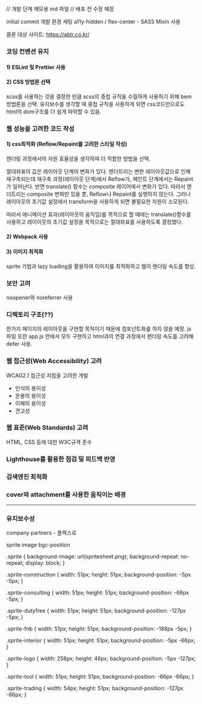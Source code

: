 // 개발 단계 메모용 md 파일
// 배포 전 수정 예정

initial commit 개발 환경 세팅
a11y-hidden / flex-center - SASS Mixin 사용

클론 대상 사이트: https://abtr.co.kr/

### 코딩 컨벤션 유지

#### 1) ESLint 및 Prettier 사용

#### 2) CSS 방법론 선택

scss를 사용하는 것을 결정한 만큼 scss의 중첩 규칙을 수월하게 사용하기 위해 bem 방법론을 선택.
유지보수를 생각할 때 중첩 규칙을 사용하게 되면 css코드만으로도 html의 dom구조를 더 쉽게 파악할 수 있음.

### 웹 성능을 고려한 코드 작성

#### 1) css최적화 (Reflow/Repaint를 고려한 스타일 작성)

렌더링 과정에서의 자원 효율성을 생각하여 더 적합한 방법을 선택.

절대좌표의 값은 레이아웃 단계의 변화가 있다. 렌더트리는 변한 레이아웃값으로 인해 재구축되는데 재구축 과정(레이아웃 단계)에서 Reflow가, 페인트 단계에서는 Repaint가 일어난다. 반면 translate() 함수는 composite 레이어에서 변화가 있다. 따라서 렌더트리는 composite 변화만 있을 뿐, Reflow나 Repaint를 실행하지 않는다. 그러나 레이아웃의 초기값 설정에서 transform을 사용하게 되면 불필요한 자원이 소모된다.

따라서 애니메이션 효과(레이아웃의 움직임)를 목적으로 할 때에는 translate()함수를 사용하고 레이아웃의 초기값 설정을 목적으로는 절대좌표를 사용하도록 결정했다.

#### 2) Webpack 사용

#### 3) 이미지 최적화

sprite 기법과 lazy loading을 활용하여 이미지를 최적화하고 웹의 렌더링 속도를 향상.

### 보안 고려

noopener와 noreferrer 사용

### 디렉토리 구조(??)

한가지 페이지의 레이아웃을 구현할 목적이기 때문에 컴포넌트화를 하지 않을 예정. js파일 또한 app.js 안에서 모두 구현하고 html과의 연결 과정에서 랜더링 속도를 고려해 defer 사용.

### 웹 접근성(Web Accessibility) 고려

WCAG2.1 접근성 지침을 고려한 개발

- 인식의 용이성
- 운용의 용이성
- 이해의 용이성
- 견고성

### 웹 표준(Web Standards) 고려

HTML, CSS 등에 대한 W3C규격 준수

### Lighthouse를 활용한 점검 및 피드백 반영

### 검색엔진 최적화

### cover와 attachment를 사용한 움직이는 배경

---

### 유지보수성

company partners - 플렉스로

sprite image bgc-position

.sprite {
background-image: url(spritesheet.png);
background-repeat: no-repeat;
display: block;
}

.sprite-construction {
width: 51px;
height: 51px;
background-position: -5px -5px;
}

.sprite-consulting {
width: 51px;
height: 51px;
background-position: -66px -5px;
}

.sprite-dutyfree {
width: 51px;
height: 51px;
background-position: -127px -5px;
}

.sprite-fnb {
width: 51px;
height: 51px;
background-position: -188px -5px;
}

.sprite-interior {
width: 51px;
height: 51px;
background-position: -5px -66px;
}

.sprite-logo {
width: 258px;
height: 46px;
background-position: -5px -127px;
}

.sprite-tool {
width: 51px;
height: 51px;
background-position: -66px -66px;
}

.sprite-trading {
width: 54px;
height: 51px;
background-position: -127px -66px;
}
